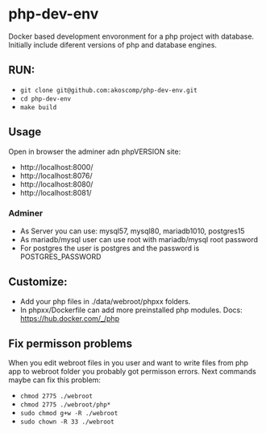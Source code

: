 # php-dev-env

Docker based development envoronment for a php project with database. Initially include diferent versions of php and database engines.

## RUN:
* `git clone git@github.com:akoscomp/php-dev-env.git`
* `cd php-dev-env`
* `make build`

## Usage
Open in browser the adminer adn phpVERSION site:
* http://localhost:8000/
* http://localhost:8076/
* http://localhost:8080/
* http://localhost:8081/

### Adminer
* As Server you can use: mysql57, mysql80, mariadb1010, postgres15
* As mariadb/mysql user can use root with mariadb/mysql root password
* For postgres the user is postgres and the password is POSTGRES_PASSWORD

## Customize:
* Add your php files in ./data/webroot/phpxx folders.
* In phpxx/Dockerfile can add more preinstalled php modules. Docs: https://hub.docker.com/_/php

## Fix permisson problems
When you edit webroot files in you user and want to write files from php app to webroot folder you probably got permisson errors. Next commands maybe can fix this problem:

* `chmod 2775 ./webroot`
* `chmod 2775 ./webroot/php*`
* `sudo chmod g+w -R ./webroot`
* `sudo chown -R 33 ./webroot`

